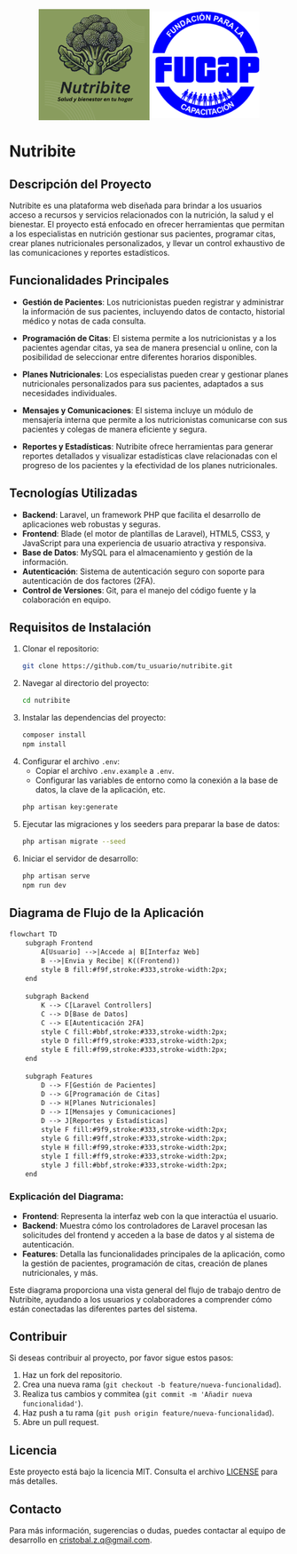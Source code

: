 <div style="text-align: center;">
    <img src="/public/images/NutribiteLogo.png" alt="Logo 1" style="width:200px; height:auto; vertical-align: middle;"> 
      <img src="/public/images/images.png" alt="Logo 1" style="width:195px; height:auto; vertical-align: middle;">
</div>

# Nutribite

## Descripción del Proyecto

Nutribite es una plataforma web diseñada para brindar a los usuarios acceso a recursos y servicios relacionados con la nutrición, la salud y el bienestar. El proyecto está enfocado en ofrecer herramientas que permitan a los especialistas en nutrición gestionar sus pacientes, programar citas, crear planes nutricionales personalizados, y llevar un control exhaustivo de las comunicaciones y reportes estadísticos.

## Funcionalidades Principales

- **Gestión de Pacientes**: Los nutricionistas pueden registrar y administrar la información de sus pacientes, incluyendo datos de contacto, historial médico y notas de cada consulta.

- **Programación de Citas**: El sistema permite a los nutricionistas y a los pacientes agendar citas, ya sea de manera presencial u online, con la posibilidad de seleccionar entre diferentes horarios disponibles.

- **Planes Nutricionales**: Los especialistas pueden crear y gestionar planes nutricionales personalizados para sus pacientes, adaptados a sus necesidades individuales.

- **Mensajes y Comunicaciones**: El sistema incluye un módulo de mensajería interna que permite a los nutricionistas comunicarse con sus pacientes y colegas de manera eficiente y segura.

- **Reportes y Estadísticas**: Nutribite ofrece herramientas para generar reportes detallados y visualizar estadísticas clave relacionadas con el progreso de los pacientes y la efectividad de los planes nutricionales.

## Tecnologías Utilizadas

- **Backend**: Laravel, un framework PHP que facilita el desarrollo de aplicaciones web robustas y seguras.
- **Frontend**: Blade (el motor de plantillas de Laravel), HTML5, CSS3, y JavaScript para una experiencia de usuario atractiva y responsiva.
- **Base de Datos**: MySQL para el almacenamiento y gestión de la información.
- **Autenticación**: Sistema de autenticación seguro con soporte para autenticación de dos factores (2FA).
- **Control de Versiones**: Git, para el manejo del código fuente y la colaboración en equipo.

## Requisitos de Instalación

1. Clonar el repositorio:
   ```bash
   git clone https://github.com/tu_usuario/nutribite.git
   ```
2. Navegar al directorio del proyecto:
   ```bash
   cd nutribite
   ```
3. Instalar las dependencias del proyecto:
   ```bash
   composer install
   npm install
   ```
4. Configurar el archivo `.env`:
   - Copiar el archivo `.env.example` a `.env`.
   - Configurar las variables de entorno como la conexión a la base de datos, la clave de la aplicación, etc.
   ```bash
   php artisan key:generate
   ```
5. Ejecutar las migraciones y los seeders para preparar la base de datos:
   ```bash
   php artisan migrate --seed
   ```
6. Iniciar el servidor de desarrollo:
   ```bash
   php artisan serve
   npm run dev
   ```



## Diagrama de Flujo de la Aplicación


```mermaid
flowchart TD
    subgraph Frontend
        A[Usuario] -->|Accede a| B[Interfaz Web]
        B -->|Envia y Recibe| K((Frontend))
        style B fill:#f9f,stroke:#333,stroke-width:2px;
    end

    subgraph Backend
        K --> C[Laravel Controllers]
        C --> D[Base de Datos]
        C --> E[Autenticación 2FA]
        style C fill:#bbf,stroke:#333,stroke-width:2px;
        style D fill:#ff9,stroke:#333,stroke-width:2px;
        style E fill:#f99,stroke:#333,stroke-width:2px;
    end

    subgraph Features
        D --> F[Gestión de Pacientes]
        D --> G[Programación de Citas]
        D --> H[Planes Nutricionales]
        D --> I[Mensajes y Comunicaciones]
        D --> J[Reportes y Estadísticas]
        style F fill:#9f9,stroke:#333,stroke-width:2px;
        style G fill:#9ff,stroke:#333,stroke-width:2px;
        style H fill:#f99,stroke:#333,stroke-width:2px;
        style I fill:#ff9,stroke:#333,stroke-width:2px;
        style J fill:#bbf,stroke:#333,stroke-width:2px;
    end

```

### Explicación del Diagrama:

- **Frontend**: Representa la interfaz web con la que interactúa el usuario.
- **Backend**: Muestra cómo los controladores de Laravel procesan las solicitudes del frontend y acceden a la base de datos y al sistema de autenticación.
- **Features**: Detalla las funcionalidades principales de la aplicación, como la gestión de pacientes, programación de citas, creación de planes nutricionales, y más.
  
Este diagrama proporciona una vista general del flujo de trabajo dentro de Nutribite, ayudando a los usuarios y colaboradores a comprender cómo están conectadas las diferentes partes del sistema.


## Contribuir

Si deseas contribuir al proyecto, por favor sigue estos pasos:

1. Haz un fork del repositorio.
2. Crea una nueva rama (`git checkout -b feature/nueva-funcionalidad`).
3. Realiza tus cambios y commitea (`git commit -m 'Añadir nueva funcionalidad'`).
4. Haz push a tu rama (`git push origin feature/nueva-funcionalidad`).
5. Abre un pull request.

## Licencia

Este proyecto está bajo la licencia MIT. Consulta el archivo [LICENSE](LICENSE) para más detalles.

## Contacto

Para más información, sugerencias o dudas, puedes contactar al equipo de desarrollo en [cristobal.z.q@gmail.com](mailto:cristobal.z.q@gmail.com).



